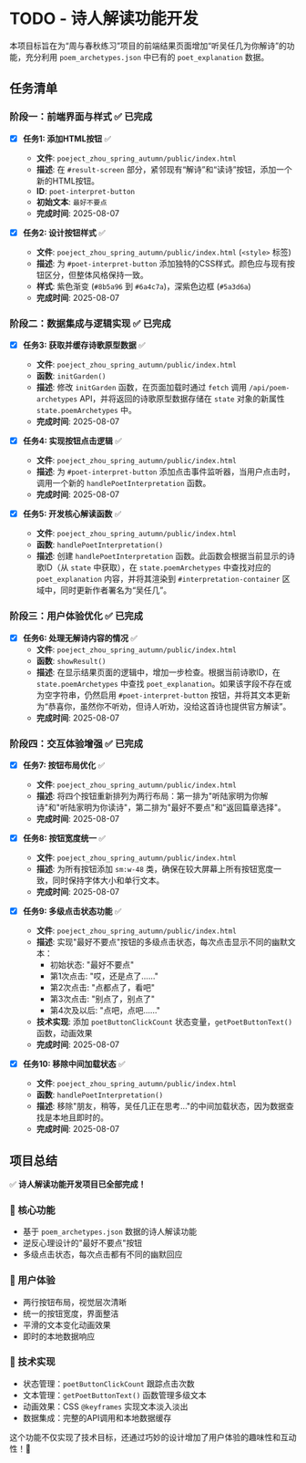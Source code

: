 # TODO - 诗人解读功能开发

本项目标旨在为“周与春秋练习”项目的前端结果页面增加“听吴任几为你解诗”的功能，充分利用 `poem_archetypes.json` 中已有的 `poet_explanation` 数据。

## 任务清单

### 阶段一：前端界面与样式 ✅ 已完成

- [x] **任务1: 添加HTML按钮** ✅
  - **文件**: `poeject_zhou_spring_autumn/public/index.html`
  - **描述**: 在 `#result-screen` 部分，紧邻现有“解诗”和“读诗”按钮，添加一个新的HTML按钮。
  - **ID**: `poet-interpret-button`
  - **初始文本**: `最好不要点`
  - **完成时间**: 2025-08-07

- [x] **任务2: 设计按钮样式** ✅
  - **文件**: `poeject_zhou_spring_autumn/public/index.html` (`<style>` 标签)
  - **描述**: 为 `#poet-interpret-button` 添加独特的CSS样式。颜色应与现有按钮区分，但整体风格保持一致。
  - **样式**: 紫色渐变 (`#8b5a96` 到 `#6a4c7a`)，深紫色边框 (`#5a3d6a`)
  - **完成时间**: 2025-08-07

### 阶段二：数据集成与逻辑实现 ✅ 已完成

- [x] **任务3: 获取并缓存诗歌原型数据** ✅
  - **文件**: `poeject_zhou_spring_autumn/public/index.html`
  - **函数**: `initGarden()`
  - **描述**: 修改 `initGarden` 函数，在页面加载时通过 `fetch` 调用 `/api/poem-archetypes` API，并将返回的诗歌原型数据存储在 `state` 对象的新属性 `state.poemArchetypes` 中。
  - **完成时间**: 2025-08-07

- [x] **任务4: 实现按钮点击逻辑** ✅
  - **文件**: `poeject_zhou_spring_autumn/public/index.html`
  - **描述**: 为 `#poet-interpret-button` 添加点击事件监听器，当用户点击时，调用一个新的 `handlePoetInterpretation` 函数。
  - **完成时间**: 2025-08-07

- [x] **任务5: 开发核心解读函数** ✅
  - **文件**: `poeject_zhou_spring_autumn/public/index.html`
  - **函数**: `handlePoetInterpretation()`
  - **描述**: 创建 `handlePoetInterpretation` 函数。此函数会根据当前显示的诗歌ID（从 `state` 中获取），在 `state.poemArchetypes` 中查找对应的 `poet_explanation` 内容，并将其渲染到 `#interpretation-container` 区域中，同时更新作者署名为“吴任几”。

### 阶段三：用户体验优化 ✅ 已完成

- [x] **任务6: 处理无解诗内容的情况** ✅
  - **文件**: `poeject_zhou_spring_autumn/public/index.html`
  - **函数**: `showResult()`
  - **描述**: 在显示结果页面的逻辑中，增加一步检查。根据当前诗歌ID，在 `state.poemArchetypes` 中查找 `poet_explanation`。如果该字段不存在或为空字符串，仍然启用 `#poet-interpret-button` 按钮，并将其文本更新为“恭喜你，虽然你不听劝，但诗人听劝，没给这首诗也提供官方解读”。
  - **完成时间**: 2025-08-07

### 阶段四：交互体验增强 ✅ 已完成

- [x] **任务7: 按钮布局优化** ✅
  - **文件**: `poeject_zhou_spring_autumn/public/index.html`
  - **描述**: 将四个按钮重新排列为两行布局：第一排为"听陆家明为你解诗"和"听陆家明为你读诗"，第二排为"最好不要点"和"返回篇章选择"。
  - **完成时间**: 2025-08-07

- [x] **任务8: 按钮宽度统一** ✅
  - **文件**: `poeject_zhou_spring_autumn/public/index.html`
  - **描述**: 为所有按钮添加 `sm:w-48` 类，确保在较大屏幕上所有按钮宽度一致，同时保持字体大小和单行文本。
  - **完成时间**: 2025-08-07

- [x] **任务9: 多级点击状态功能** ✅
  - **文件**: `poeject_zhou_spring_autumn/public/index.html`
  - **描述**: 实现"最好不要点"按钮的多级点击状态，每次点击显示不同的幽默文本：
    - 初始状态: "最好不要点"
    - 第1次点击: "哎，还是点了……"
    - 第2次点击: "点都点了，看吧"
    - 第3次点击: "别点了，别点了"
    - 第4次及以后: "点吧，点吧……"
  - **技术实现**: 添加 `poetButtonClickCount` 状态变量，`getPoetButtonText()` 函数，动画效果
  - **完成时间**: 2025-08-07

- [x] **任务10: 移除中间加载状态** ✅
  - **文件**: `poeject_zhou_spring_autumn/public/index.html`
  - **函数**: `handlePoetInterpretation()`
  - **描述**: 移除"朋友，稍等，吴任几正在思考..."的中间加载状态，因为数据查找是本地且即时的。
  - **完成时间**: 2025-08-07

## 项目总结

✅ **诗人解读功能开发项目已全部完成！**

### 🎯 核心功能
- 基于 `poem_archetypes.json` 数据的诗人解读功能
- 逆反心理设计的"最好不要点"按钮
- 多级点击状态，每次点击都有不同的幽默回应

### 🎨 用户体验
- 两行按钮布局，视觉层次清晰
- 统一的按钮宽度，界面整洁
- 平滑的文本变化动画效果
- 即时的本地数据响应

### 🔧 技术实现
- 状态管理：`poetButtonClickCount` 跟踪点击次数
- 文本管理：`getPoetButtonText()` 函数管理多级文本
- 动画效果：CSS `@keyframes` 实现文本淡入淡出
- 数据集成：完整的API调用和本地数据缓存

这个功能不仅实现了技术目标，还通过巧妙的设计增加了用户体验的趣味性和互动性！🎉

